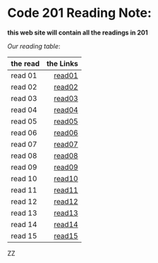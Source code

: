 # Code 201 Reading Note:

**this web site will contain all the readings in 201**

*Our reading table*:


|__the read__  | __the Links__|
| ------------ | ------------:|
|   read 01    | [read01](https://github.com/Ammarhr/reading-notes/blob/master/calss-01.md)   |
|   read 02    | [read02]()   |
|   read 03    | [read03]()   |
|   read 04    | [read04]()   |
|   read 05    | [read05]()   |
|   read 06    | [read06]()   | 
|   read 07    | [read07]()   |
|   read 08    | [read08]()   |
|   read 09    | [read09]()   |
|   read 10    | [read10]()   |
|   read 11    | [read11]()   |
|   read 12    | [read12]()   |
|   read 13    | [read13]()   |
|   read 14    | [read14]()   |
|   read 15    | [read15]()   |

ZZ

